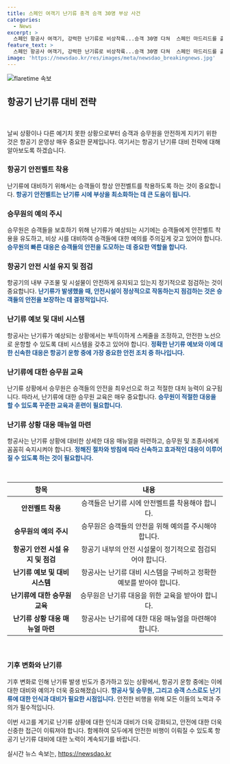 ```yaml
---
title: 스페인 여객기 난기류 충격 승객 30명 부상 사건
categories:
  - News
excerpt: >
  스페인 항공사 여객기, 강력한 난기류로 비상착륙...승객 30명 다쳐  스페인 마드리드를 출발한 스페인 항공사 에어유로파의 여객기가 우루과이 몬테비데오로 향하던 중 강력한 난기류를 만나 승객 30명이 다친 사고가 발생했다. 사고로 부상을 입은 승객들이 이미 치료를 받고 있다는 보도에 비상 착륙 후 상황이 밝혀졌으며, 대기가 불안정해진 기후변화로 인해 난기류 비행기 사고가 증가하고 있는 것으로 분석된다. 이 같은 사고는 동기 대비 80% 증가한 난기류 사고의 일환으로 여겨진다.
feature_text: >
  스페인 항공사 여객기, 강력한 난기류로 비상착륙...승객 30명 다쳐  스페인 마드리드를 출발한 스페인 항공사 에어유로파의 여객기가 우루과이 몬테비데오로 향하던 중 강력한 난기류를 만나 승객 30명이 다친 사고가 발생했다. 사고로 부상을 입은 승객들이 이미 치료를 받고 있다는 보도에 비상 착륙 후 상황이 밝혀졌으며, 대기가 불안정해진 기후변화로 인해 난기류 비행기 사고가 증가하고 있는 것으로 분석된다. 이 같은 사고는 동기 대비 80% 증가한 난기류 사고의 일환으로 여겨진다.
image: 'https://newsdao.kr/res/images/meta/newsdao_breakingnews.jpg'
---
```


<p><img src="https://newsdao.kr/res/images/meta/newsdao_breakingnews.jpg" alt="flaretime 속보" /></p>

<h2 data-ke-size="size26">항공기 난기류 대비 전략</h2>

<p data-ke-size="size16">&nbsp;</p>

<p>날씨 상황이나 다른 예기치 못한 상황으로부터 승객과 승무원을 안전하게 지키기 위한 것은 항공기 운영상 매우 중요한 문제입니다. 여기서는 항공기 난기류 대비 전략에 대해 알아보도록 하겠습니다.</p>

<h3>항공기 안전벨트 착용</h3>

<p>난기류에 대비하기 위해서는 승객들이 항상 안전벨트를 착용하도록 하는 것이 중요합니다. <b><span style="color: #1a5490;">항공기 안전벨트는 난기류 시에 부상을 최소화하는 데 큰 도움이 됩니다.</span></b></p>

<h3>승무원의 예의 주시</h3>

<p>승무원은 승객들을 보호하기 위해 난기류가 예상되는 시기에는 승객들에게 안전벨트 착용을 유도하고, 비상 시를 대비하여 승객들에 대한 예의를 주의깊게 갖고 있어야 합니다. <b><span style="color: #1a5490;">승무원의 빠른 대응은 승객들의 안전을 도모하는 데 중요한 역할을 합니다.</span></b></p>

<h3>항공기 안전 시설 유지 및 점검</h3>

<p>항공기의 내부 구조물 및 시설물이 안전하게 유지되고 있는지 정기적으로 점검하는 것이 중요합니다. <b><span style="color: #1a5490;">난기류가 발생했을 때, 안전시설이 정상적으로 작동하는지 점검하는 것은 승객들의 안전을 보장하는 데 결정적입니다.</span></b></p>

<h3>난기류 예보 및 대비 시스템</h3>

<p>항공사는 난기류가 예상되는 상황에서는 부득이하게 스케줄을 조정하고, 안전한 노선으로 운항할 수 있도록 대비 시스템을 갖추고 있어야 합니다. <b><span style="color: #1a5490;">정확한 난기류 예보와 이에 대한 신속한 대응은 항공기 운항 중에 가장 중요한 안전 조치 중 하나입니다.</span></b></p>

<h3>난기류에 대한 승무원 교육</h3>

<p>난기류 상황에서 승무원은 승객들의 안전을 최우선으로 하고 적절한 대처 능력이 요구됩니다. 따라서, 난기류에 대한 승무원 교육은 매우 중요합니다. <b><span style="color: #1a5490;">승무원이 적절한 대응을 할 수 있도록 꾸준한 교육과 훈련이 필요합니다.</span></b></p>

<h3>난기류 상황 대응 매뉴얼 마련</h3>

<p>항공사는 난기류 상황에 대비한 상세한 대응 매뉴얼을 마련하고, 승무원 및 조종사에게 꼼꼼히 숙지시켜야 합니다. <b><span style="color: #1a5490;">정해진 절차와 방침에 따라 신속하고 효과적인 대응이 이루어질 수 있도록 하는 것이 필요합니다.</span></b></p>

<p data-ke-size="size16">&nbsp;</p>

<table>
    <thead>
        <tr>
            <th><b>항목</b></th>
            <th><b>내용</b></th>
        </tr>
    </thead>
    <tbody>
        <tr>
            <td style="text-align: center; height: 17px;"><b>안전벨트 착용</b></td>
            <td style="text-align: center; height: 17px;">승객들은 난기류 시에 안전벨트를 착용해야 합니다.</td>
        </tr>
        <tr>
            <td style="text-align: center; height: 17px;"><b>승무원의 예의 주시</b></td>
            <td style="text-align: center; height: 17px;">승무원은 승객들의 안전을 위해 예의를 주시해야 합니다.</td>
        </tr>
        <tr>
            <td style="text-align: center; height: 17px;"><b>항공기 안전 시설 유지 및 점검</b></td>
            <td style="text-align: center; height: 17px;">항공기 내부의 안전 시설물이 정기적으로 점검되어야 합니다.</td>
        </tr>
        <tr>
            <td style="text-align: center; height: 17px;"><b>난기류 예보 및 대비 시스템</b></td>
            <td style="text-align: center; height: 17px;">항공사는 난기류 대비 시스템을 구비하고 정확한 예보를 받아야 합니다.</td>
        </tr>
        <tr>
            <td style="text-align: center; height: 17px;"><b>난기류에 대한 승무원 교육</b></td>
            <td style="text-align: center; height: 17px;">승무원은 난기류 대응을 위한 교육을 받아야 합니다.</td>
        </tr>
        <tr>
            <td style="text-align: center; height: 17px;"><b>난기류 상황 대응 매뉴얼 마련</b></td>
            <td style="text-align: center; height: 17px;">항공사는 난기류에 대한 대응 매뉴얼을 마련해야 합니다.</td>
        </tr>
    </tbody>
</table>

<p data-ke-size="size16">&nbsp;</p>

<h3>기후 변화와 난기류</h3>

<p>기후 변화로 인해 난기류 발생 빈도가 증가하고 있는 상황에서, 항공기 운항 중에는 이에 대한 대비와 예의가 더욱 중요해졌습니다. <b><span style="color: #1a5490;">항공사 및 승무원, 그리고 승객 스스로도 난기류에 대한 인식과 대비가 필요한 시점입니다.</span></b> 안전한 비행을 위해 모든 이들의 노력과 주의가 필수적입니다.</p>

<p>이번 사고를 계기로 난기류 상황에 대한 인식과 대비가 더욱 강화되고, 안전에 대한 더욱 신중한 접근이 이뤄져야 합니다. 함께하여 모두에게 안전한 비행이 이뤄질 수 있도록 항공기 난기류 대비에 대한 노력이 계속되기를 바랍니다.</p>
실시간 뉴스 속보는, <a href="https://newsdao.kr" rel="dofollow">https://newsdao.kr</a>



